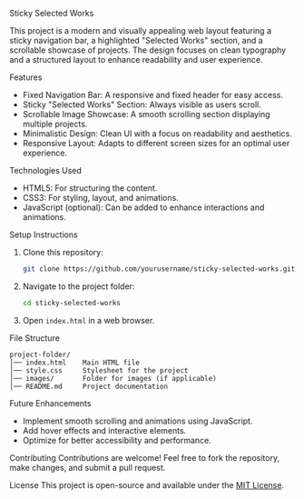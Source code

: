  Sticky Selected Works

This project is a modern and visually appealing web layout featuring a sticky navigation bar, a highlighted "Selected Works" section, and a scrollable showcase of projects. The design focuses on clean typography and a structured layout to enhance readability and user experience.

 Features
- Fixed Navigation Bar: A responsive and fixed header for easy access.
- Sticky "Selected Works" Section: Always visible as users scroll.
- Scrollable Image Showcase: A smooth scrolling section displaying multiple projects.
- Minimalistic Design: Clean UI with a focus on readability and aesthetics.
- Responsive Layout: Adapts to different screen sizes for an optimal user experience.

 Technologies Used
- HTML5: For structuring the content.
- CSS3: For styling, layout, and animations.
- JavaScript (optional): Can be added to enhance interactions and animations.

 Setup Instructions
1. Clone this repository:
   ```sh
   git clone https://github.com/yourusername/sticky-selected-works.git
   ```
2. Navigate to the project folder:
   ```sh
   cd sticky-selected-works
   ```
3. Open `index.html` in a web browser.

 File Structure
```
project-folder/
│── index.html    Main HTML file
│── style.css     Stylesheet for the project
│── images/       Folder for images (if applicable)
│── README.md     Project documentation
```

 Future Enhancements
- Implement smooth scrolling and animations using JavaScript.
- Add hover effects and interactive elements.
- Optimize for better accessibility and performance.

 Contributing
Contributions are welcome! Feel free to fork the repository, make changes, and submit a pull request.

 License
This project is open-source and available under the [MIT License](LICENSE).
